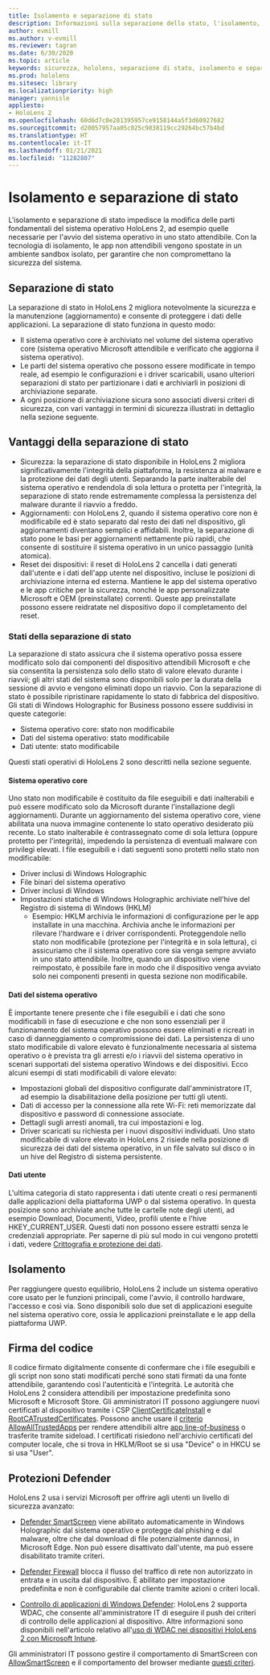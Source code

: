 ```yaml
---
title: Isolamento e separazione di stato
description: Informazioni sulla separazione dello stato, l'isolamento, la firma del codice e le applicazioni defender nel dispositivo HoloLens 2 in realtà mista.
author: evmill
ms.author: v-evmill
ms.reviewer: tagran
ms.date: 6/30/2020
ms.topic: article
keywords: sicurezza, hololens, separazione di stato, isolamento e separazione di stato, hololens 2, sicurezza hololens2, panoramica della sicurezza, architettura di sicurezza, architettura, architettura hololens 2
ms.prod: hololens
ms.sitesec: library
ms.localizationpriority: high
manager: yannisle
appliesto:
- HoloLens 2
ms.openlocfilehash: 60d6d7c0e281395957ce9158144a5f3d60927682
ms.sourcegitcommit: d20057957aa05c025c9838119cc29264bc57b4bd
ms.translationtype: HT
ms.contentlocale: it-IT
ms.lasthandoff: 01/21/2021
ms.locfileid: "11282807"
---
```

# Isolamento e separazione di stato

L'isolamento e separazione di stato impedisce la modifica delle parti fondamentali del sistema operativo HoloLens 2, ad esempio quelle necessarie per l'avvio del sistema operativo in uno stato attendibile. Con la tecnologia di isolamento, le app non attendibili vengono spostate in un ambiente sandbox isolato, per garantire che non compromettano la sicurezza del sistema.

## Separazione di stato

La separazione di stato in HoloLens 2 migliora notevolmente la sicurezza e la manutenzione (aggiornamento) e consente di proteggere i dati delle applicazioni.  La separazione di stato funziona in questo modo:
  * Il sistema operativo core è archiviato nel volume del sistema operativo core (sistema operativo Microsoft attendibile e verificato che aggiorna il sistema operativo).
  * Le parti del sistema operativo che possono essere modificate in tempo reale, ad esempio le configurazioni e i driver scaricabili, usano ulteriori separazioni di stato per partizionare i dati e archiviarli in posizioni di archiviazione separate.
  * A ogni posizione di archiviazione sicura sono associati diversi criteri di sicurezza, con vari vantaggi in termini di sicurezza illustrati in dettaglio nella sezione seguente.

## Vantaggi della separazione di stato

  * Sicurezza: la separazione di stato disponibile in HoloLens 2 migliora significativamente l'integrità della piattaforma, la resistenza ai malware e la protezione dei dati degli utenti. Separando la parte inalterabile del sistema operativo e rendendola di sola lettura o protetta per l'integrità, la separazione di stato rende estremamente complessa la persistenza del malware durante il riavvio a freddo. 
  * Aggiornamenti: con HoloLens 2, quando il sistema operativo core non è modificabile ed è stato separato dal resto dei dati nel dispositivo, gli aggiornamenti diventano semplici e affidabili.  Inoltre, la separazione di stato pone le basi per aggiornamenti nettamente più rapidi, che consente di sostituire il sistema operativo in un unico passaggio (unità atomica).
  * Reset dei dispositivi: il reset di HoloLens 2 cancella i dati generati dall'utente e i dati dell'app utente nel dispositivo, incluse le posizioni di archiviazione interna ed esterna. Mantiene le app del sistema operativo e le app critiche per la sicurezza, nonché le app personalizzate Microsoft e OEM (preinstallate) correnti. Queste app preinstallate possono essere reidratate nel dispositivo dopo il completamento del reset.

### Stati della separazione di stato

La separazione di stato assicura che il sistema operativo possa essere modificato solo dai componenti del dispositivo attendibili Microsoft e che sia consentita la persistenza solo dello stato di valore elevato durante i riavvii; gli altri stati del sistema sono disponibili solo per la durata della sessione di avvio e vengono eliminati dopo un riavvio. Con la separazione di stato è possibile ripristinare rapidamente lo stato di fabbrica del dispositivo. Gli stati di Windows Holographic for Business possono essere suddivisi in queste categorie:
  * Sistema operativo core: stato non modificabile
  * Dati del sistema operativo: stato modificabile 
  * Dati utente: stato modificabile

Questi stati operativi di HoloLens 2 sono descritti nella sezione seguente.

#### Sistema operativo core

Uno stato non modificabile è costituito da file eseguibili e dati inalterabili e può essere modificato solo da Microsoft durante l'installazione degli aggiornamenti. Durante un aggiornamento del sistema operativo core, viene abilitata una nuova immagine contenente lo stato operativo desiderato più recente.
Lo stato inalterabile è contrassegnato come di sola lettura (oppure protetto per l'integrità), impedendo la persistenza di eventuali malware con privilegi elevati. I file eseguibili e i dati seguenti sono protetti nello stato non modificabile:
  * Driver inclusi di Windows Holographic
  * File binari del sistema operativo
  * Driver inclusi di Windows
  * Impostazioni statiche di Windows Holographic archiviate nell'hive del Registro di sistema di Windows (HKLM)
    * Esempio: HKLM archivia le informazioni di configurazione per le app installate in una macchina. Archivia anche le informazioni per rilevare l'hardware e i driver corrispondenti.
Proteggendole nello stato non modificabile (protezione per l'integrità e in sola lettura), ci assicuriamo che il sistema operativo core sia venga sempre avviato in uno stato attendibile. Inoltre, quando un dispositivo viene reimpostato, è possibile fare in modo che il dispositivo venga avviato solo nei componenti presenti in questa sezione non modificabile. 

#### Dati del sistema operativo 

È importante tenere presente che i file eseguibili e i dati che sono modificabili in fase di esecuzione e che non sono essenziali per il funzionamento del sistema operativo possono essere eliminati e ricreati in caso di danneggiamento o compromissione dei dati. La persistenza di uno stato modificabile di valore elevato è funzionalmente necessaria al sistema operativo o è prevista tra gli arresti e/o i riavvii del sistema operativo in scenari supportati del sistema operativo Windows e dei dispositivi. Ecco alcuni esempi di stati modificabili di valore elevato:
  * Impostazioni globali del dispositivo configurate dall'amministratore IT, ad esempio la disabilitazione della posizione per tutti gli utenti.
  * Dati di accesso per la connessione alla rete Wi-Fi: reti memorizzate dal dispositivo e password di connessione associate.
  * Dettagli sugli arresti anomali, tra cui impostazioni e log.
  * Driver scaricati su richiesta per i nuovi dispositivi individuati.
Uno stato modificabile di valore elevato in HoloLens 2 risiede nella posizione di sicurezza dei dati del sistema operativo, in un file salvato sul disco o in un hive del Registro di sistema persistente.

#### Dati utente

L'ultima categoria di stato rappresenta i dati utente creati o resi permanenti dalle applicazioni della piattaforma UWP o dal sistema operativo. In questa posizione sono archiviate anche tutte le cartelle note degli utenti, ad esempio Download, Documenti, Video, profili utente e l'hive HKEY_CURRENT_USER. Questi dati non possono essere estratti senza le credenziali appropriate. Per saperne di più sul modo in cui vengono protetti i dati, vedere [Crittografia e protezione dei dati](security-encryption-data-protection.md).

##  Isolamento

Per raggiungere questo equilibrio, HoloLens 2 include un sistema operativo core usato per le funzioni principali, come l'avvio, il controllo hardware, l'accesso e così via. Sono disponibili solo due set di applicazioni eseguite nel sistema operativo core, ossia le applicazioni preinstallate e le app della piattaforma UWP.

## Firma del codice

Il codice firmato digitalmente consente di confermare che i file eseguibili e gli script non sono stati modificati perché sono stati firmati da una fonte attendibile, garantendo così l'autenticità e l'integrità. Le autorità che HoloLens 2 considera attendibili per impostazione predefinita sono Microsoft e Microsoft Store. Gli amministratori IT possono aggiungere nuovi certificati al dispositivo tramite i CSP [ClientCertificateInstall](https://docs.microsoft.com/windows/client-management/mdm/clientcertificateinstall-csp) e [RootCATrustedCertificates](https://docs.microsoft.com/windows/client-management/mdm/rootcacertificates-csp). Possono anche usare il [criterio AllowAllTrustedApps](https://docs.microsoft.com/windows/client-management/mdm/policy-csp-applicationmanagement#applicationmanagement-allowalltrustedapps) per rendere attendibili altre [app line-of-business](https://docs.microsoft.com/intune/apps/lob-apps-windows) o trasferite tramite sideload. I certificati risiedono nell'archivio certificati del computer locale, che si trova in HKLM/Root se si usa "Device" o in HKCU se si usa "User".

## Protezioni Defender
HoloLens 2 usa i servizi Microsoft per offrire agli utenti un livello di sicurezza avanzato:

* [Defender SmartScreen](https://docs.microsoft.com/windows/security/threat-protection/microsoft-defender-smartscreen/microsoft-defender-smartscreen-overview) viene abilitato automaticamente in Windows Holographic dal sistema operativo e protegge dal phishing e dal malware, oltre che dal download di file potenzialmente dannosi, in Microsoft Edge. Non può essere disattivato dall'utente, ma può essere disabilitato tramite criteri.

* [Defender Firewall](https://docs.microsoft.com/windows/security/threat-protection/windows-firewall/windows-firewall-with-advanced-security) blocca il flusso del traffico di rete non autorizzato in entrata e in uscita dal dispositivo. È abilitato per impostazione predefinita e non è configurabile dal cliente tramite azioni o criteri locali. 

* [Controllo di applicazioni di Windows Defender](https://docs.microsoft.com/windows/security/threat-protection/windows-defender-application-control/wdac-and-applocker-overview): HoloLens 2 supporta WDAC, che consente all'amministratore IT di eseguire il push dei criteri di controllo delle applicazioni al dispositivo. Altre informazioni sono disponibili nell'articolo relativo all'[uso di WDAC nei dispositivi HoloLens 2 con Microsoft Intune](https://docs.microsoft.com/mem/intune/configuration/custom-profile-hololens). 

Gli amministratori IT possono gestire il comportamento di SmartScreen con [AllowSmartScreen](https://docs.microsoft.com/windows/client-management/mdm/policy-csp-browser#browser-allowsmartscreen) e il comportamento del browser mediante [questi criteri](https://docs.microsoft.com/windows/client-management/mdm/policy-csps-supported-by-hololens2). 

